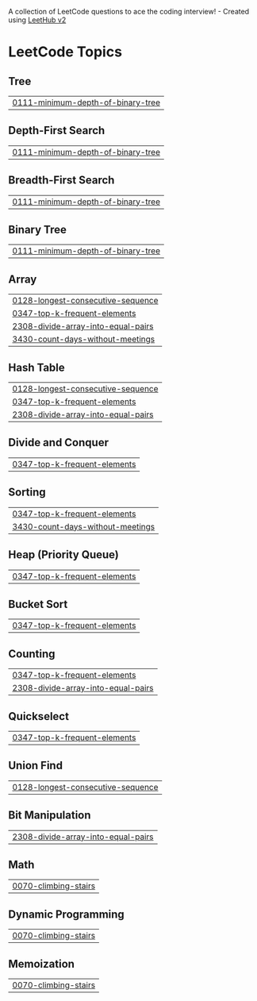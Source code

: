 A collection of LeetCode questions to ace the coding interview! - Created using [LeetHub v2](https://github.com/arunbhardwaj/LeetHub-2.0)
<!---LeetCode Topics Start-->
# LeetCode Topics
## Tree
|  |
| ------- |
| [0111-minimum-depth-of-binary-tree](https://github.com/hariprakash007/Leetcode/tree/master/0111-minimum-depth-of-binary-tree) |
## Depth-First Search
|  |
| ------- |
| [0111-minimum-depth-of-binary-tree](https://github.com/hariprakash007/Leetcode/tree/master/0111-minimum-depth-of-binary-tree) |
## Breadth-First Search
|  |
| ------- |
| [0111-minimum-depth-of-binary-tree](https://github.com/hariprakash007/Leetcode/tree/master/0111-minimum-depth-of-binary-tree) |
## Binary Tree
|  |
| ------- |
| [0111-minimum-depth-of-binary-tree](https://github.com/hariprakash007/Leetcode/tree/master/0111-minimum-depth-of-binary-tree) |
## Array
|  |
| ------- |
| [0128-longest-consecutive-sequence](https://github.com/hariprakash007/Leetcode/tree/master/0128-longest-consecutive-sequence) |
| [0347-top-k-frequent-elements](https://github.com/hariprakash007/Leetcode/tree/master/0347-top-k-frequent-elements) |
| [2308-divide-array-into-equal-pairs](https://github.com/hariprakash007/Leetcode/tree/master/2308-divide-array-into-equal-pairs) |
| [3430-count-days-without-meetings](https://github.com/hariprakash007/Leetcode/tree/master/3430-count-days-without-meetings) |
## Hash Table
|  |
| ------- |
| [0128-longest-consecutive-sequence](https://github.com/hariprakash007/Leetcode/tree/master/0128-longest-consecutive-sequence) |
| [0347-top-k-frequent-elements](https://github.com/hariprakash007/Leetcode/tree/master/0347-top-k-frequent-elements) |
| [2308-divide-array-into-equal-pairs](https://github.com/hariprakash007/Leetcode/tree/master/2308-divide-array-into-equal-pairs) |
## Divide and Conquer
|  |
| ------- |
| [0347-top-k-frequent-elements](https://github.com/hariprakash007/Leetcode/tree/master/0347-top-k-frequent-elements) |
## Sorting
|  |
| ------- |
| [0347-top-k-frequent-elements](https://github.com/hariprakash007/Leetcode/tree/master/0347-top-k-frequent-elements) |
| [3430-count-days-without-meetings](https://github.com/hariprakash007/Leetcode/tree/master/3430-count-days-without-meetings) |
## Heap (Priority Queue)
|  |
| ------- |
| [0347-top-k-frequent-elements](https://github.com/hariprakash007/Leetcode/tree/master/0347-top-k-frequent-elements) |
## Bucket Sort
|  |
| ------- |
| [0347-top-k-frequent-elements](https://github.com/hariprakash007/Leetcode/tree/master/0347-top-k-frequent-elements) |
## Counting
|  |
| ------- |
| [0347-top-k-frequent-elements](https://github.com/hariprakash007/Leetcode/tree/master/0347-top-k-frequent-elements) |
| [2308-divide-array-into-equal-pairs](https://github.com/hariprakash007/Leetcode/tree/master/2308-divide-array-into-equal-pairs) |
## Quickselect
|  |
| ------- |
| [0347-top-k-frequent-elements](https://github.com/hariprakash007/Leetcode/tree/master/0347-top-k-frequent-elements) |
## Union Find
|  |
| ------- |
| [0128-longest-consecutive-sequence](https://github.com/hariprakash007/Leetcode/tree/master/0128-longest-consecutive-sequence) |
## Bit Manipulation
|  |
| ------- |
| [2308-divide-array-into-equal-pairs](https://github.com/hariprakash007/Leetcode/tree/master/2308-divide-array-into-equal-pairs) |
## Math
|  |
| ------- |
| [0070-climbing-stairs](https://github.com/hariprakash007/Leetcode/tree/master/0070-climbing-stairs) |
## Dynamic Programming
|  |
| ------- |
| [0070-climbing-stairs](https://github.com/hariprakash007/Leetcode/tree/master/0070-climbing-stairs) |
## Memoization
|  |
| ------- |
| [0070-climbing-stairs](https://github.com/hariprakash007/Leetcode/tree/master/0070-climbing-stairs) |
<!---LeetCode Topics End-->
